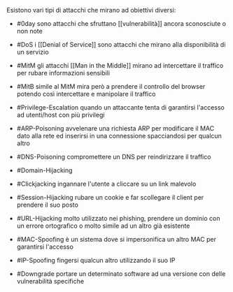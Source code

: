 Esistono vari tipi di attacchi che mirano ad obiettivi diversi:

- #0day 
	sono attacchi che sfruttano [[vulnerabilità]] ancora sconosciute o non note  
- #DoS
	i [[Denial of Service]] sono attacchi che mirano alla disponibilità di un servizio
- #MitM
	gli attacchi [[Man in the Middle]] mirano ad intercettare il traffico per rubare informazioni sensibili 
- #MitB
	simile al MitM mira però a prendere il controllo del browser potendo così intercettare e manipolare il traffico
- #Privilege-Escalation
	quando un attaccante tenta di garantirsi l'accesso ad utenti/host con più privilegi
- #ARP-Poisoning
	avvelenare una richiesta ARP per modificare il MAC dato alla rete ed inserirsi in una connessione spacciandosi per qualcun altro
- #DNS-Poisoning
	compromettere un DNS per reindirizzare il traffico
- #Domain-Hijacking
	
- #Clickjacking
	ingannare l'utente a cliccare su un link malevolo
- #Session-Hijacking
	rubare un cookie e far scollegare il client per prendere il suo posto
- #URL-Hijacking
	molto utilizzato nei phishing, prendere un dominio con un errore ortografico o molto simile ad un altro già esistente
- #MAC-Spoofing 
	è un sistema dove si impersonifica un altro MAC per garantirsi l'accesso 
- #IP-Spoofing
	fingersi qualcun altro utilizzando il suo IP
- #Downgrade
	portare un determinato software ad una versione con delle vulnerabilità specifiche

 